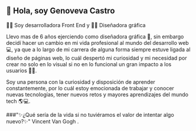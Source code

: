 ## 👋 Hola, soy Genoveva Castro

👩‍💻 Soy desarrolladora Front End y 👩‍🎨 Diseñadora gráfica 

Llevo mas de 6 años ejerciendo como diseñadora gráfica 🎨, sin embargo decidí hacer un cambio en mi vida profesional al mundo del desarrollo web 💻, ya que a lo largo de mi carrera de alguna forma siempre estuve ligada al diseño de páginas web, lo cuál despertó mi curiosidad y mi necesidad por crear no solo en lo visual si no en lo funcional un gran impacto a los usuarios 👩‍💻. 

Soy una persona con la curiosidad y disposición de aprender constantemente, por lo cuál estoy emocionada de trabajar y conocer nuevas tecnologías, tener nuevos retos y mayores aprendizajes del mundo tech 🌎💻.

###"✨¿Qué sería de la vida si no tuviéramos el valor de intentar algo nuevo?✨"
Vincent Van Gogh .
